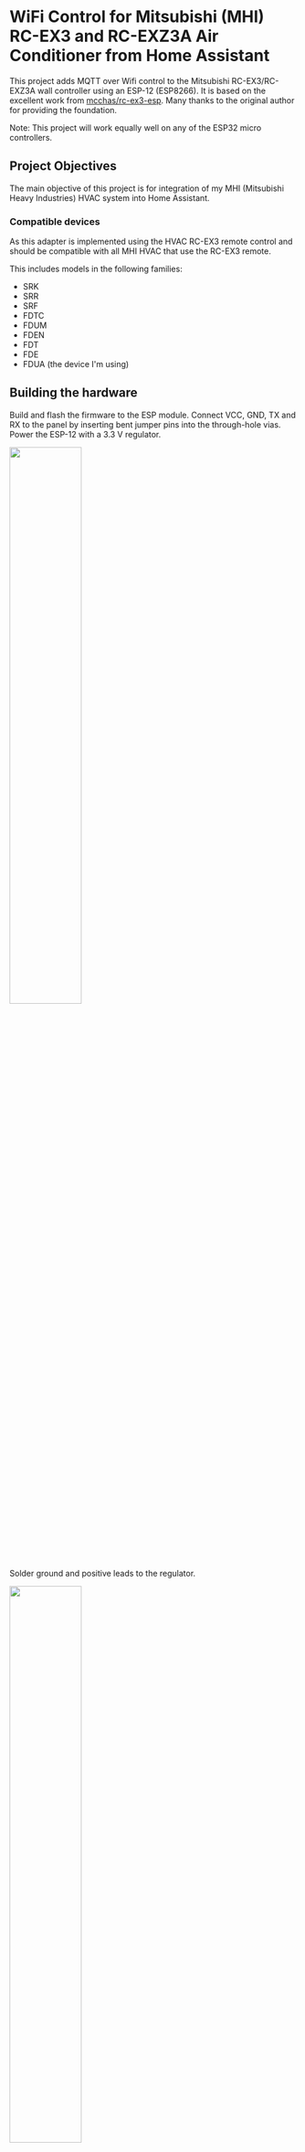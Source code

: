 # WiFi Control for Mitsubishi (MHI) RC-EX3 and RC-EXZ3A Air Conditioner from Home Assistant

This project adds MQTT over Wifi control to the Mitsubishi RC-EX3/RC-EXZ3A wall controller using an ESP-12 (ESP8266). It is based on the excellent work from [mcchas/rc-ex3-esp](https://github.com/mcchas/rc-ex3-esp). Many thanks to the original author for providing the foundation.

Note: This project will work equally well on any of the ESP32 micro controllers.

## Project Objectives

The main objective of this project is for integration of my MHI (Mitsubishi Heavy Industries) HVAC system into Home Assistant.

### Compatible devices

As this adapter is implemented using the HVAC RC-EX3 remote control and should be compatible with all MHI HVAC that use the RC-EX3 remote.

This includes models in the following families:

* SRK
* SRR
* SRF
* FDTC
* FDUM
* FDEN
* FDT
* FDE
* FDUA (the device I'm using)

## Building the hardware

Build and flash the firmware to the ESP module. Connect VCC, GND, TX and RX to the panel by inserting bent jumper pins into the through-hole vias. Power the ESP-12 with a 3.3&nbsp;V regulator.

[<img src="images/rc3-overview.png" width=50%/>](image.png)

Solder ground and positive leads to the regulator.

[<img src="images/buck.png" width=50%/>](image.png)

Place the regulator inside the enclosure and press the jumper pins into the vias. The ESP-12 can sit flat against the PCB once insulated.

[<img src="images/rc3-regulator-placement.png" width=50%/>](image.png)

[<img src="images/rc3-ttl-uart.png" width=50%/>](image.png)

[<img src="images/rc3-regulator-power.png" width=50%/>](image.png)

## Capacitor

The ESP device can draw too much current at times so I suggest a 470uf 10v capacitor accross the ESP between ground and the power-in (3.3v or 5v depending on your setup) as shown here:

[<img src="images/capacitor.jpg" width=50%/>](image.png)

## Building

Open Build and Install using [PlatformIO](https://platformio.org).

## OTA Updating firmware

From the project open a platformIO terminal and, update using (replacing the device name with how you've configured it in `config-private.h`):

`pio run -t upload --upload-port mhi-ac-rc-ex3-1.local`

## Setup

Integrates into Home Assistant via MQTT discovery (set your MQTT user and pass in `config-private.h`)


Fetch the unit state with the status command and set the state with a JSON payload:

```
{
    "power": true/false,
    "mode": cool/dry/heat/fan/auto
    "fan_mode": auto/1/2/3/4
    "temp": 16.0-30.0
    "delayOffHours": 1-12
}
```

## Home Assistant

The firmware announces itself via MQTT discovery so it will appear automatically as a climate entity when the MQTT integration is enabled. Configure the broker settings in `config-private.h`.
Discovery uses the full MQTT property names as expected by recent Home Assistant releases (2025.7+). The discovery JSON is quite large so set `MQTT_MAX_PACKET_SIZE` to at least `1152` in `platformio.ini`.

Each attribute is published under `<BASE_TOPIC>/<item>`. With the default `BASE_TOPIC` of `mhi-ac-rc-ex3-1` the following topics are used:

- `mhi-ac-rc-ex3-1/power/state` (`.../set` to change)
- `mhi-ac-rc-ex3-1/mode/state`
- `mhi-ac-rc-ex3-1/temp/state`
- `mhi-ac-rc-ex3-1/fan_mode/state`

Updates from the wall controller are pushed over MQTT so Home Assistant always reflects the latest state.
